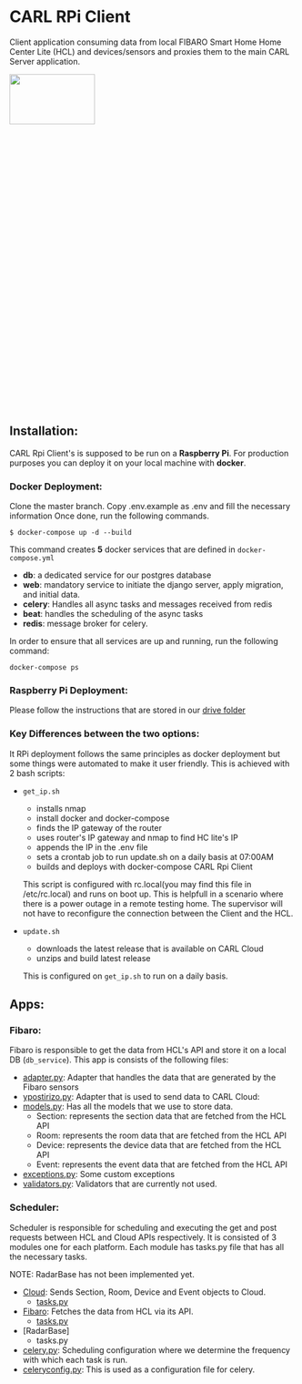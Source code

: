 # CARL RPi Client
Client application consuming data from local FIBARO Smart Home Home Center Lite (HCL) and devices/sensors and proxies them to the main CARL Server application.

<img src="" width="150" height="15%">


## Installation:
CARL Rpi Client's is supposed to be run on a **Raspberry Pi**. For production purposes you can deploy it  on your local machine with **docker**. 

###  Docker Deployment:   
 Clone the master branch. Copy .env.example as .env and fill the necessary information
 Once done, run the following commands.

    $ docker-compose up -d --build

This command creates **5** docker services that are defined in `docker-compose.yml`
* **db**: a dedicated service for our postgres database
* **web**: mandatory service to initiate the django server, apply migration, and initial data.
* **celery**: Handles all async tasks and messages received from redis
* **beat**: handles the scheduling of the async tasks
* **redis**: message broker for celery. 


In order to ensure that all services are up and running, run the following command:

    docker-compose ps 

### Raspberry Pi Deployment:
Please follow the instructions that are stored in our [drive folder](https://drive.google.com/file/d/1Oa1b17_mm-Cu4IUf69huRXqgNc00fgID/view?usp=sharing) 

### Key Differences between the two options:
It RPi deployment follows the same principles as docker deployment but some things were automated to make it user friendly.
This is achieved with 2 bash scripts:
* `get_ip.sh`
    - installs nmap
    - install docker and docker-compose
    - finds the IP gateway of the router
    - uses router's IP gateway and nmap to find HC lite's IP
    - appends the IP in the .env file 
    - sets a crontab job to run update.sh on a daily basis at 07:00AM
    - builds and deploys with docker-compose CARL Rpi Client

    This script is configured with rc.local(you may find this file in /etc/rc.local) and runs on boot up. This is helpfull in a scenario where there is a power outage in a remote testing home. The supervisor will not have to reconfigure the connection between the Client and the HCL.
* `update.sh`
    - downloads the latest release that is available on CARL Cloud
    - unzips and build latest release

    This is configured on `get_ip.sh` to run on a daily basis. 

## Apps:
### Fibaro: 

Fibaro is responsible to get the data from HCL's API and store it on a local DB (`db_service`).
This app is consists of the following files: 
* [adapter.py](https://github.com/eHealthITI/ypostirizoclient/blob/master/fibaro/adapter.py): Adapter that handles the data that are generated by the Fibaro sensors
* [ypostirizo.py](https://github.com/eHealthITI/ypostirizoclient/blob/master/fibaro/ypostirizo.py): Adapter that is used to send data to CARL Cloud:
* [models.py](https://github.com/eHealthITI/ypostirizoclient/blob/master/fibaro/models.py): Has all the models that we use to store data.
    - Section: represents the section data that are fetched from the HCL API
    - Room: represents the room data that are fetched from the HCL API
    - Device: represents the device data that are fetched from the HCL API
    - Event: represents the event data that are fetched from the HCL API
* [exceptions.py](https://github.com/eHealthITI/ypostirizoclient/blob/master/fibaro/exceptions.py): Some custom exceptions 
* [validators.py](https://github.com/eHealthITI/ypostirizoclient/blob/master/fibaro/validators.py): Validators that are currently not used.

### Scheduler:
Scheduler is responsible for scheduling and executing the get and post requests between HCL and Cloud APIs respectively. It is consisted of 3 modules one for each platform. Each module has tasks.py file that has all the necessary tasks. 

NOTE:  RadarBase has not been implemented yet.

* [Cloud](https://github.com/eHealthITI/ypostirizoclient/tree/master/scheduler/Cloud): Sends Section, Room, Device and Event objects to Cloud.
    - [tasks.py](https://github.com/eHealthITI/ypostirizoclient/blob/master/scheduler/Cloud/tasks.py)
* [Fibaro](https://github.com/eHealthITI/ypostirizoclient/tree/master/scheduler/Fibaro): Fetches the data from HCL via its API.
    - [tasks.py](https://github.com/eHealthITI/ypostirizoclient/blob/master/scheduler/Fibaro/tasks.py)
* [RadarBase]
    - tasks.py
* [celery.py](https://github.com/eHealthITI/ypostirizoclient/blob/master/scheduler/celery.py): Scheduling configuration where we determine the frequency with which each task is run.
* [celeryconfig.py](https://github.com/eHealthITI/ypostirizoclient/blob/master/scheduler/celeryconfig.py): This is used as a configuration file for celery. 